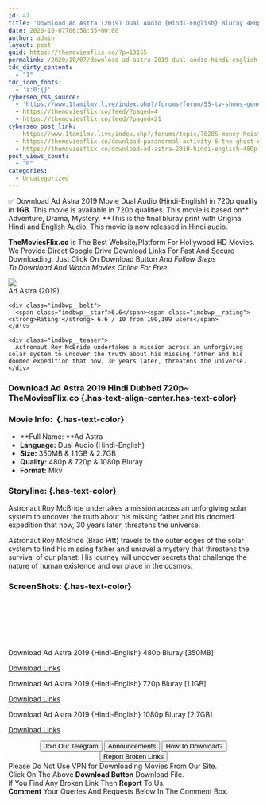 ```yaml
---
id: 47
title: 'Download Ad Astra (2019) Dual Audio {Hindi-English} Bluray 480p [350MB] || 720p [1.1GB] || 1080p [2.7GB]'
date: 2020-10-07T06:58:35+00:00
author: admin
layout: post
guid: https://themoviesflix.co/?p=13155
permalink: /2020/10/07/download-ad-astra-2019-dual-audio-hindi-english-bluray-480p-350mb-720p-1-1gb-1080p-2-7gb/
tdc_dirty_content:
  - "1"
tdc_icon_fonts:
  - 'a:0:{}'
cyberseo_rss_source:
  - 'https://www.1tamilmv.live/index.php?/forums/forum/55-tv-shows-general-videos.xml/&page=3'
  - https://themoviesflix.co/feed/?paged=4
  - https://themoviesflix.co/feed/?paged=21
cyberseo_post_link:
  - https://www.1tamilmv.live/index.php?/forums/topic/76285-money-heist-2017-s02-ep-01-09-hdrip-720p-x264-english-25gb/
  - https://themoviesflix.co/download-paranormal-activity-6-the-ghost-dimension-2015-hindi-english-720p/
  - https://themoviesflix.co/download-ad-astra-2019-hindi-english-480p-720p-1080p/
post_views_count:
  - "0"
categories:
  - Uncategorized
---
```

✅ Download Ad Astra 2019&nbsp;Movie&nbsp;Dual Audio (Hindi-English) in 720p quality in&nbsp;**1GB**. This movie is available in&nbsp;720p&nbsp;qualities. This movie is based on**&nbsp; Adventure, Drama, Mystery.&nbsp;**This is the final bluray print with Original Hindi and English Audio. This movie is now released in Hindi audio.

**TheMoviesFlix.co**&nbsp;is The Best Website/Platform For Hollywood HD Movies. We Provide Direct Google Drive Download Links For Fast And Secure Downloading. Just Click On Download Button&nbsp;_And Follow Steps To&nbsp;Download And Watch Movies Online For Free_.

<div class="imdbwp imdbwp--movie dark">
  <div class="imdbwp__thumb">
    <a class="imdbwp__link" target="_blank" title="Ad Astra" href="https://www.imdb.com/title/tt2935510/" rel="nofollow noopener noreferrer"><img class="imdbwp__img" src="https://m.media-amazon.com/images/M/MV5BZTllZTdlOGEtZTBmMi00MGQ5LWFjN2MtOGEyZTliNGY1MzFiXkEyXkFqcGdeQXVyODk4OTc3MTY@._V1_SX300.jpg" /></a>
  </div>
  
  <div class="imdbwp__content">
    <div class="imdbwp__header">
      <span class="imdbwp__title">Ad Astra</span> (2019)
    </div>
    
    <div class="imdbwp__belt">
      <span class="imdbwp__star">6.6</span><span class="imdbwp__rating"><strong>Rating:</strong> 6.6 / 10 from 190,199 users</span>
    </div>
    
    <div class="imdbwp__teaser">
      Astronaut Roy McBride undertakes a mission across an unforgiving solar system to uncover the truth about his missing father and his doomed expedition that now, 30 years later, threatens the universe.
    </div>
  </div>
</div>

### Download Ad Astra 2019 Hindi Dubbed 720p~ TheMoviesFlix.co {.has-text-align-center.has-text-color}

### Movie Info:&nbsp; {.has-text-color}

  * **Full Name:&nbsp;**Ad Astra
  * **Language:**&nbsp;Dual Audio (Hindi-English)
  * **Size:**&nbsp;350MB & 1.1GB & 2.7GB
  * **Quality:**&nbsp;480p & 720p & 1080p Bluray
  * **Format:**&nbsp;Mkv

### Storyline: {.has-text-color}

Astronaut Roy McBride undertakes a mission across an unforgiving solar system to uncover the truth about his missing father and his doomed expedition that now, 30 years later, threatens the universe.

Astronaut Roy McBride (Brad Pitt) travels to the outer edges of the solar system to find his missing father and unravel a mystery that threatens the survival of our planet. His journey will uncover secrets that challenge the nature of human existence and our place in the cosmos.

### ScreenShots: {.has-text-color}

<div class="wp-block-image">
  <figure class="aligncenter"><img src="https://i.imgur.com/voVBIHE.png" alt /></figure>
</div>

<div class="wp-block-image">
  <figure class="aligncenter"><img src="https://i.imgur.com/qdSuSkU.png" alt /></figure>
</div>

<div class="wp-block-image">
  <figure class="aligncenter"><img src="https://i.imgur.com/n11UFSz.png" alt /></figure>
</div>

<div class="wp-block-image">
  <figure class="aligncenter"><img src="https://i.imgur.com/vppQ4k7.png" alt /></figure>
</div>

<div class="wp-block-image">
  <figure class="aligncenter"><img src="https://i.imgur.com/02NTIA3.png" alt /></figure>
</div>

<div class="wp-block-image">
  <figure class="aligncenter"><img src="https://i.imgur.com/WKpWcXi.png" alt /></figure>
</div>

<div class="wp-block-image">
  <figure class="aligncenter"><img src="https://i.imgur.com/tIVQ0DN.png" alt /></figure>
</div>

<p class="has-text-align-center has-text-color has-medium-font-size">
  Download Ad Astra 2019 {Hindi-English} 480p Bluray [350MB]
</p>

<span class="mb-center maxbutton-3-center"><span class="maxbutton-3-container mb-container"><a class="maxbutton-3 maxbutton maxbutton-post-button" target="_blank" rel="nofollow noopener noreferrer" href="https://coinquint.com/a12745/"><span class="mb-text">Download Links</span></a></span></span>

<p class="has-text-align-center has-text-color has-medium-font-size">
  Download Ad Astra 2019 {Hindi-English} 720p Bluray [1.1GB]
</p>

<span class="mb-center maxbutton-3-center"><span class="maxbutton-3-container mb-container"><a class="maxbutton-3 maxbutton maxbutton-post-button" target="_blank" rel="nofollow noopener noreferrer" href="https://coinquint.com/a12747/"><span class="mb-text">Download Links</span></a></span></span>

<p class="has-text-align-center has-text-color has-medium-font-size">
  Download Ad Astra 2019 {Hindi-English} 1080p Bluray [2.7GB]
</p>

<span class="mb-center maxbutton-3-center"><span class="maxbutton-3-container mb-container"><a class="maxbutton-3 maxbutton maxbutton-post-button" target="_blank" rel="nofollow noopener noreferrer" href="https://coinquint.com/a12750/"><span class="mb-text">Download Links</span></a></span></span>

<center>
</center>

<center>
  <a href="https://t.me/themoviesflixcom" target="_blank" data-wpel-link="external" rel="nofollow external noopener noreferrer"><button class="button button5">Join Our Telegram</button></a> <a href="https://themoviesflix.co/download-ad-astra-2019-hindi-english-480p-720p-1080p/#" target="_blank" data-wpel-link="external" rel="nofollow external noopener noreferrer"><button class="button button5">Announcements</button></a> <a href="https://themoviesflix.com/how-to-download/" target="_blank" data-wpel-link="external" rel="nofollow external noopener noreferrer"><button class="button button5">How To Download?</button></a> <a href="https://themoviesflix.co/download-ad-astra-2019-hindi-english-480p-720p-1080p/#" target="_blank" data-wpel-link="external" rel="nofollow external noopener noreferrer"><button class="button button5">Report Broken Links</button></a>
</center>

<div class="alert alert-danger">
  Please Do Not Use VPN for Downloading Movies From Our Site.
</div>

<div class="alert alert-success">
  Click On The Above <strong>Download Button</strong> Download File.
</div>

<div class="alert alert-warning">
  If You Find Any Broken Link Then <strong>Report</strong> To Us.
</div>

<div class="alert alert-info">
  <strong>Comment</strong> Your Queries And Requests Below In The Comment Box.
</div>